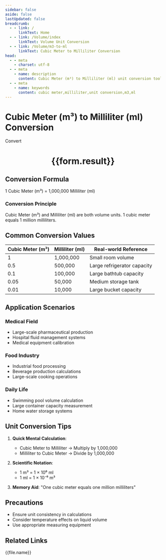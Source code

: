 ```yaml
---
sidebar: false
aside: false
lastUpdated: false
breadcrumb:
  - - link: /
      linkText: Home
  - - link: /Volume/index
      linkText: Volume Unit Conversion
  - - link: /Volume/m3-to-ml
      linkText: Cubic Meter to Milliliter Conversion
head:
  - - meta
    - charset: utf-8
  - - meta
    - name: description
      content: Cubic Meter (m³) to Milliliter (ml) unit conversion tool. 1 cubic meter equals 1,000,000 milliliters.
  - - meta
    - name: keywords
      content: cubic meter,milliliter,unit conversion,m3,ml
---
```


# Cubic Meter (m³) to Milliliter (ml) Conversion

<script setup>
import { onMounted, reactive, inject ,ref  } from 'vue'
import { NButton,NForm ,NFormItem,NInput,NInputNumber,NSelect,NCard,useMessage ,NGrid ,NGi } from 'naive-ui'
import { defineClientComponent } from 'vitepress'
import { Volume } from '../files';

const convert = inject('convert')
const formRef = ref(null);
const rules = {
  number:{
    required: true,
    type: 'number',
    trigger: "blur"
  }
}
const form = reactive({
  number:null,
  result:'',
  title:'Cubic Meter (m³) to Milliliter (ml) Conversion'
})

const convertHandler = (e) => {
  e.preventDefault();
  formRef.value?.validate((errors)=>{
    if (!errors) {
      form.result = `${form.number} m³ = ${convert(form.number).from('m3').to('ml')} ml`
    }
  })
}
</script>

<n-form size="large" :model="form" ref='formRef' :rules="rules">
  <n-form-item label="Value" path="number">
    <n-input-number size="large" style="width:100%" :min="0" v-model:value="form.number" placeholder="Enter cubic meter value" />
  </n-form-item>
  <n-form-item>
    <n-button type="info" style="width:100%" @click="convertHandler">Convert</n-button>
  </n-form-item>
</n-form>
<n-card embedded :bordered="false" hoverable>
  <div style="text-align:center">
    <h1>{{form.result}}</h1>
  </div>
</n-card>

## Conversion Formula
1 Cubic Meter (m³) = 1,000,000 Milliliter (ml)

### Conversion Principle
Cubic Meter (m³) and Milliliter (ml) are both volume units. 1 cubic meter equals 1 million milliliters.

## Common Conversion Values
| Cubic Meter (m³) | Milliliter (ml) | Real-world Reference                |
|------------------|-----------------|-------------------------------------|
| 1                | 1,000,000       | Small room volume                   |
| 0.5              | 500,000         | Large refrigerator capacity         |
| 0.1              | 100,000         | Large bathtub capacity              |
| 0.05             | 50,000          | Medium storage tank                 |
| 0.01             | 10,000          | Large bucket capacity               |

## Application Scenarios
### Medical Field
- Large-scale pharmaceutical production
- Hospital fluid management systems
- Medical equipment calibration

### Food Industry
- Industrial food processing
- Beverage production calculations
- Large-scale cooking operations

### Daily Life
- Swimming pool volume calculation
- Large container capacity measurement
- Home water storage systems

## Unit Conversion Tips
1. **Quick Mental Calculation**:
   - Cubic Meter to Milliliter → Multiply by 1,000,000
   - Milliliter to Cubic Meter → Divide by 1,000,000

2. **Scientific Notation**:
   - 1 m³ = 1 × 10⁶ ml
   - 1 ml = 1 × 10⁻⁶ m³

3. **Memory Aid**:
   "One cubic meter equals one million milliliters"

## Precautions
- Ensure unit consistency in calculations
- Consider temperature effects on liquid volume
- Use appropriate measuring equipment

## Related Links
<n-grid x-gap="12" :cols="2">
  <n-gi v-for="(file, index) in Volume" :key="index">
    <n-button
      text
      tag="a"
      :href="file.path"
      type="info"
    >
      {{file.name}}
    </n-button>
  </n-gi>
</n-grid>